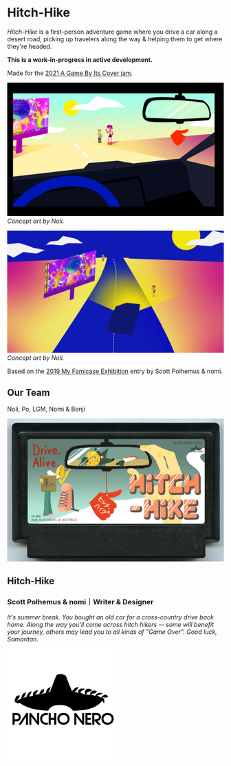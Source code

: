 # Hitch-Hike

*Hitch-Hike* is a first-person adventure game where you drive a car along a desert road, picking up travelers along the way & helping them to get where they're headed.

**This is a work-in-progress in active development.**

Made for the [2021 A Game By Its Cover jam](https://itch.io/jam/a-game-by-its-cover-2021).

![Concept art for Hitch-Hike -- POV inside the car](Assets/Concepts/unknown-1.png)
*Concept art by Noli.*

![Concept art for Hitch-Hike -- POV above the car](Assets/Concepts/Famicase6.jpg)
*Concept art by Noli.*

Based on the [2019 My Famicase Exhibition](https://famicase.com/19/) entry by Scott Polhemus & nomi.

## Our Team
Noli, Po, LGM, Nomi & Benji

![Image of the Hitch-Hike cart](215.jpg)
## Hitch-Hike
### Scott Polhemus & nomi｜Writer & Designer
*It's summer break. You bought an old car for a cross-country drive back home. Along the way you'll come across hitch hikers -- some will benefit your journey, others may lead you to all kinds of "Game Over". Good luck, Samaritan.*

![Image of the Pancho Nero studio logo](215_i.jpg)